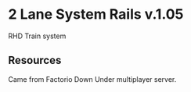 # 2 Lane System Rails v.1.05

RHD Train system

## Resources

Came from Factorio Down Under multiplayer server.